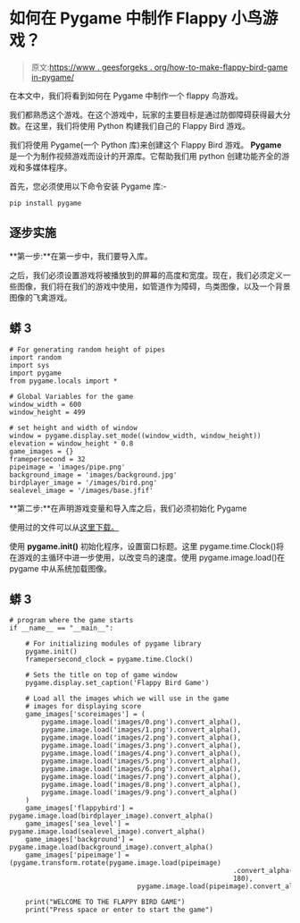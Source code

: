 # 如何在 Pygame 中制作 Flappy 小鸟游戏？

> 原文:[https://www . geesforgeks . org/how-to-make-flappy-bird-game in-pygame/](https://www.geeksforgeeks.org/how-to-make-flappy-bird-game-in-pygame/)

在本文中，我们将看到如何在 Pygame 中制作一个 flappy 鸟游戏。

我们都熟悉这个游戏。在这个游戏中，玩家的主要目标是通过防御障碍获得最大分数。在这里，我们将使用 Python 构建我们自己的 Flappy Bird 游戏。

我们将使用 Pygame(一个 Python 库)来创建这个 Flappy Bird 游戏。 **Pygame** 是一个为制作视频游戏而设计的开源库。它帮助我们用 python 创建功能齐全的游戏和多媒体程序。

首先，您必须使用以下命令安装 Pygame 库:-

```
pip install pygame
```

## 逐步实施

**第一步:**在第一步中，我们要导入库。

之后，我们必须设置游戏将被播放到的屏幕的高度和宽度。现在，我们必须定义一些图像，我们将在我们的游戏中使用，如管道作为障碍，鸟类图像，以及一个背景图像的飞禽游戏。

## 蟒 3

```
# For generating random height of pipes
import random  
import sys 
import pygame
from pygame.locals import * 

# Global Variables for the game
window_width = 600
window_height = 499

# set height and width of window
window = pygame.display.set_mode((window_width, window_height))   
elevation = window_height * 0.8
game_images = {}      
framepersecond = 32
pipeimage = 'images/pipe.png'
background_image = 'images/background.jpg'
birdplayer_image = '/images/bird.png'
sealevel_image = '/images/base.jfif'
```

**第二步:**在声明游戏变量和导入库之后，我们必须初始化 Pygame

使用过的文件可以从[这里下载。](https://drive.google.com/drive/folders/1slswL541szNDXfaptHRHp4_XzSxBabHO?usp=sharing)

使用 **pygame.init()** 初始化程序，设置窗口标题。这里 pygame.time.Clock()将在游戏的主循环中进一步使用，以改变鸟的速度。使用 pygame.image.load()在 pygame 中从系统加载图像。

## 蟒 3

```
# program where the game starts
if __name__ == "__main__":          

    # For initializing modules of pygame library
    pygame.init()  
    framepersecond_clock = pygame.time.Clock()

    # Sets the title on top of game window
    pygame.display.set_caption('Flappy Bird Game')      

    # Load all the images which we will use in the game
    # images for displaying score
    game_images['scoreimages'] = (
        pygame.image.load('images/0.png').convert_alpha(),
        pygame.image.load('images/1.png').convert_alpha(),
        pygame.image.load('images/2.png').convert_alpha(),
        pygame.image.load('images/3.png').convert_alpha(),
        pygame.image.load('images/4.png').convert_alpha(),        
        pygame.image.load('images/5.png').convert_alpha(),
        pygame.image.load('images/6.png').convert_alpha(),
        pygame.image.load('images/7.png').convert_alpha(),
        pygame.image.load('images/8.png').convert_alpha(),
        pygame.image.load('images/9.png').convert_alpha()
    )
    game_images['flappybird'] = pygame.image.load(birdplayer_image).convert_alpha()                  
    game_images['sea_level'] = pygame.image.load(sealevel_image).convert_alpha()
    game_images['background'] = pygame.image.load(background_image).convert_alpha()
    game_images['pipeimage'] = (pygame.transform.rotate(pygame.image.load(pipeimage)
                                                        .convert_alpha(),
                                                        180),
                                pygame.image.load(pipeimage).convert_alpha())

    print("WELCOME TO THE FLAPPY BIRD GAME")
    print("Press space or enter to start the game")
```